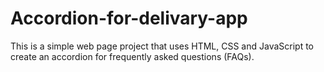 # Accordion-for-delivary-app
This is a simple web page project that uses HTML, CSS and JavaScript to create an accordion for frequently asked questions (FAQs).
